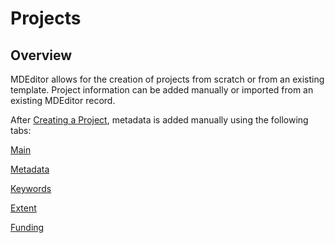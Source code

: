 # Projects

## Overview

MDEditor allows for the creation of projects from scratch or from an existing template. Project information can be added manually or imported from an existing MDEditor record.

After [Creating a Project](/projects/creating-an-project-record.md), metadata is added manually using the following tabs:

[Main](/projects/main.md)

[Metadata](/projects/metadata.md)

[Keywords](/projects/keywords.md)

[Extent](/projects/extent.md)

[Funding](/projects/funding.md)

